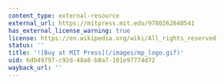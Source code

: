 ```yaml
---
content_type: external-resource
external_url: https://mitpress.mit.edu/9780262640541
has_external_license_warning: true
license: https://en.wikipedia.org/wiki/All_rights_reserved
status: ''
title: '![Buy at MIT Press](/images/mp_logo.gif)'
uid: 6db49797-c92d-48a8-b8a7-101e97774d72
wayback_url: ''
---
```

